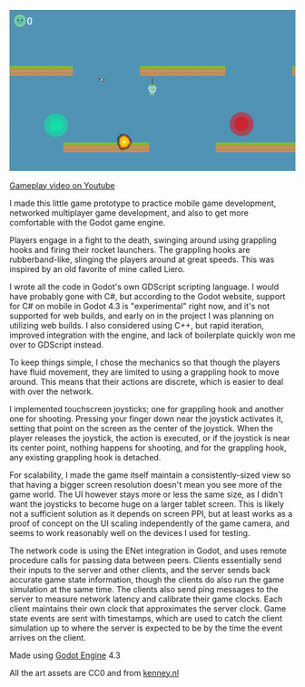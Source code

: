 ![Screenshot of Rocket Tag Mobile](/screenshot.png?raw=true)

[Gameplay video on Youtube](https://www.youtube.com/watch?v=KOPjpgUhvh4)

I made this little game prototype to practice mobile game development, networked multiplayer game development, and also to get more comfortable with the Godot game engine.

Players engage in a fight to the death, swinging around using grappling hooks and firing their rocket launchers. The grappling hooks are rubberband-like, slinging the players around at great speeds. This was inspired by an old favorite of mine called Liero.

I wrote all the code in Godot's own GDScript scripting language. I would have probably gone with C#, but according to the Godot website, support for C# on mobile in Godot 4.3 is "experimental" right now, and it's not supported for web builds, and early on in the project I was planning on utilizing web builds. I also considered using C++, but rapid iteration, improved integration with the engine, and lack of boilerplate quickly won me over to GDScript instead.

To keep things simple, I chose the mechanics so that though the players have fluid movement, they are limited to using a grappling hook to move around. This means that their actions are discrete, which is easier to deal with over the network.

I implemented touchscreen joysticks; one for grappling hook and another one for shooting. Pressing your finger down near the joystick activates it, setting that point on the screen as the center of the joystick. When the player releases the joystick, the action is executed, or if the joystick is near its center point, nothing happens for shooting, and for the grappling hook, any existing grappling hook is detached.

For scalability, I made the game itself maintain a consistently-sized view so that having a bigger screen resolution doesn't mean you see more of the game world. The UI however stays more or less the same size, as I didn't want the joysticks to become huge on a larger tablet screen. This is likely not a sufficient solution as it depends on screen PPI, but at least works as a proof of concept on the UI scaling independently of the game camera, and seems to work reasonably well on the devices I used for testing.

The network code is using the ENet integration in Godot, and uses remote procedure calls for passing data between peers. Clients essentially send their inputs to the server and other clients, and the server sends back accurate game state information, though the clients do also run the game simulation at the same time. The clients also send ping messages to the server to measure network latency and calibrate their game clocks. Each client maintains their own clock that approximates the server clock. Game state events are sent with timestamps, which are used to catch the client simulation up to where the server is expected to be by the time the event arrives on the client.

Made using [Godot Engine](https://godotengine.org/) 4.3

All the art assets are CC0 and from [kenney.nl](https://kenney.nl/)
